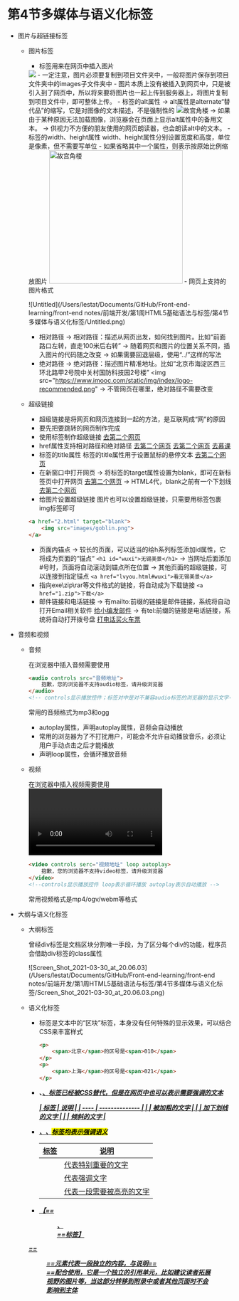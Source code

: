 # 第4节多媒体与语义化标签

- 图片与超链接标签
    - 图片标签
        - <img>标签用来在网页中插入图片
        <img src="images/gugong.jpg">
        - 一定注意，图片必须要复制到项目文件夹中，一般将图片保存到项目文件夹中的images子文件夹中
        - 图片本质上没有被插入到网页中，只是被引入到了网页中，所以将来要将图片也一起上传到服务器上，将图片复制到项目文件中，即可整体上传。
        - <img>标签的alt属性
        → alt属性是alternate“替代品”的缩写，它是对图像的文本描述，不是强制性的
        <img src="images/gugong.jpg" alt="故宫角楼">
        → 如果由于某种原因无法加载图像，浏览器会在页面上显示alt属性中的备用文本。
        → 供视力不方便的朋友使用的网页朗读器，也会朗读alt中的文本。
        - <img>标签的width、height属性
        width、height属性分别设置宽度和高度，单位是像素，但不需要写单位
        - 如果省略其中一个属性，则表示按原始比例缩放图片
        <img src="images/gugong.jpg" alt="故宫角楼" width="300">
        - 网页上支持的图片格式

        ![Untitled](/Users/lestat/Documents/GitHub/Front-end-learning/front-end notes/前端开发/第1周HTML5基础语法与标签/第4节多媒体与语义化标签/Untitled.png)

        - 相对路径
        → 相对路径：描述从网页出发，如何找到图片。比如“前面路口左转，直走100米后右转”
        → 随着网页和图片的位置关系不同，插入图片的代码随之改变
        → 如果需要回退层级，使用“../”这样的写法
        - 绝对路径
        → 绝对路径：描述图片精准地址。比如“北京市海淀区西三环北路甲2号院中关村国防科技园2号楼”
        <img src="https://www.imooc.com/static/img/index/logo-recommended.png"
        → 不管网页在哪里，绝对路径不需要改变
    - 超级链接
        - 超级链接是将网页和网页连接到一起的方法，是互联网成“网”的原因
        - 要先把要跳转的网页制作完成
        - 使用<a>标签制作超级链接
        <a href="2.html">去第二个网页</a>
        - href属性支持相对路径和绝对路径
        <a href="web/2.html">去第二个网页</a>
        <a href="../web/2.html">去第二个网页</a>
        <a href="http://www.imooc.com">去慕课</a>
        - <a>标签的title属性
        <a>标签的title属性用于设置鼠标的悬停文本
        <a href="2.html" title="很好看哦～">去第二个网页</a>
        - 在新窗口中打开网页
        → 将<a>标签的target属性设置为blank，即可在新标签页中打开网页
        <a href="2.html" target="blank">去第二个网页</a>
        → HTML4代，blank之前有一个下划线
        <a href="2.html" target="_blank">去第二个网页</a>
        - 给图片设置超级链接
        图片也可以设置超级链接，只需要用<a>标签包裹img标签即可

        ```html
        <a href="2.html" target="blank">
        	<img src="images/goblin.png">
        </a>
        ```

        - 页面内锚点
        → 较长的页面，可以适当的给h系列标签添加id属性，它将成为页面的“锚点“
        `<h1 id="wuxi">无锡美景</h1>`
        → 当网址后面添加#号时，页面将自动滚动到锚点所在位置
        → 其他页面的超级链接，可以连接到指定锚点
        `<a href="lvyou.html#wuxi">看无锡美景</a>`
        - 指向exe\zip\rar等文件格式的链接，将自动成为下载链接
        `<a href="1.zip">下载</a>`
        - 邮件链接和电话链接
        → 有mailto:前缀的链接是邮件链接，系统将自动打开Email相关软件
        <a href="mailto:me@test.com">给小编发邮件</a>
        → 有tel:前缀的链接是电话链接，系统将自动打开拨号盘
        <a href="tel:12306">打电话买火车票</a>
- 音频和视频
    - 音频

        在浏览器中插入音频需要使用<audio>标签，兼容到IE9

        ```html
        <audio controls src="音频地址">
        	抱歉，您的浏览器不支持audio标签，请升级浏览器
        </audio>
        <!-- controls显示播放控件；标签对中是对不兼容audio标签的浏览器的显示文字-->
        ```

        常用的音频格式为mp3和ogg

        - autoplay属性，声明autoplay属性，音频会自动播放
        - 常用的浏览器为了不打扰用户，可能会不允许自动播放音乐，必须让用户手动点击之后才能播放
        - 声明loop属性，会循环播放音频
    - 视频

        在浏览器中插入视频需要使用<video>标签，兼容到IE9

        ```html
        <video controls serc="视频地址" loop autoplay>
        	抱歉，您的浏览器不支持video标签，请升级浏览器
        </video>
        <!--controls显示播放控件 loop表示循环播放 autoplay表示自动播放 -->

        ```

        常用视频格式是mp4/ogv/webm等格式

- 大纲与语义化标签
    - 大纲标签

        曾经div标签是文档区块分割唯一手段，为了区分每个div的功能，程序员会借助div标签的class属性

        ![Screen_Shot_2021-03-30_at_20.06.03](/Users/lestat/Documents/GitHub/Front-end-learning/front-end notes/前端开发/第1周HTML5基础语法与标签/第4节多媒体与语义化标签/Screen_Shot_2021-03-30_at_20.06.03.png)

    - 语义化标签
        - <span>标签是文本中的“区块”标签，本身没有任何特殊的显示效果，可以结合CSS来丰富样式

            ```html
            <p>
            	<span>北京</span>的区号是<span>010</span>
            </p>
            <p>
            	<span>上海</span>的区号是<span>021</span>
            </p>
            ```

        - <b>、<u>、<i>标签已经被CSS替代，但是在网页中也可以表示需要强调的文本

            | 标签 | 说明           |
    | ---- | -------------- |
            | <b>  | 被加粗的文字   |
    | <u>  | 加下划线的文字 |
            | <i>  | 倾斜的文字     |

        - <strong>、<em>、<mark>标签均表示强调语义
        
            | 标签     | 说明                     |
            | -------- | ------------------------ |
            | <strong> | 代表特别重要的文字       |
            | <em>     | 代表强调文字             |
            | <mark>   | 代表一段需要被高亮的文字 |
        
        - 【==<figure>、<figcaption>==标签】
        
        ==<figure>==元素代表一段独立的内容，与说明==<figcaption>==配合使用，它是一个独立的引用单元，比如建议读者拓展视野的图片等，当这部分转移到附录中或者其他页面时不会影响到主体

